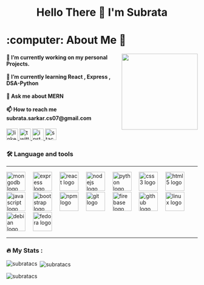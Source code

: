<!DOCTYPE html>
<html>

<body>
<h1 align="center">Hello There 👋 I'm Subrata</h1>



<h1 align="left">:computer: About Me 💫</h1>



<img align="right" height="200" src="https://media2.giphy.com/media/v1.Y2lkPTc5MGI3NjExZTcwOHhsdzJ4eXhsZDN1MWZ3Zmt3NXBoOHVkZ3NhYWFydm1sNHc2OCZlcD12MV9naWZzX3NlYXJjaCZjdD1n/BeIBRDxMXNJmg/200.webp"  />



<h4 align="left">🔭 I’m currently working on my personal Projects.<br><br>🌱 I’m currently learning React , Express , DSA-Python<br><br>💬 Ask me about MERN<br><br>📫 How to reach me subrata.sarkar.cs07@gmail.com</h4>



<div align="left">
  <a href="https://www.linkedin.com/in/subratsarkar07/" target="_blank">
    <img src="https://img.shields.io/static/v1?message=LinkedIn&logo=linkedin&label=&color=0077B5&logoColor=white&labelColor=&style=for-the-badge" height="30" alt="linkedin logo"  />
  </a>
  <a href="https://twitter.com/sub_rata_" target="_blank">
    <img src="https://img.shields.io/static/v1?message=Twitch&logo=twitch&label=&color=9146FF&logoColor=white&labelColor=&style=for-the-badge" height="30" alt="twitter logo"  />
  </a>
  <a href="https://www.instagram.com/ig_freezy_/" target="_blank">
    <img src="https://img.shields.io/static/v1?message=Instagram&logo=instagram&label=&color=E4405F&logoColor=white&labelColor=&style=for-the-badge" height="30" alt="instagram logo"  />
  </a>
  <a href="https://stackoverflow.com/users/22011709/subrata" target="_blank">
    <img src="https://img.shields.io/static/v1?message=Stackoverflow&logo=stackoverflow&label=&color=FE7A16&logoColor=white&labelColor=&style=for-the-badge" height="30" alt="stackoverflow logo"  />
  </a>
</div>


<h3 align="left">🛠 Language and tools</h3>
<hr>


<div align="left">
  <img src="https://cdn.jsdelivr.net/gh/devicons/devicon/icons/mongodb/mongodb-original.svg" height="50" alt="mongodb logo"  />
  <img width="12" />
  <img src="https://cdn.jsdelivr.net/gh/devicons/devicon/icons/express/express-original.svg" height="50" alt="express logo"  />
  <img width="12" />
  <img src="https://cdn.jsdelivr.net/gh/devicons/devicon/icons/react/react-original.svg" height="50" alt="react logo"  />
  <img width="12" />
  <img src="https://cdn.jsdelivr.net/gh/devicons/devicon/icons/nodejs/nodejs-original.svg" height="50" alt="nodejs logo"  />
  <img width="12" />
  <img src="https://cdn.jsdelivr.net/gh/devicons/devicon/icons/python/python-original.svg" height="50" alt="python logo"  />
  <img width="12" />
  <img src="https://cdn.jsdelivr.net/gh/devicons/devicon/icons/css3/css3-original.svg" height="50" alt="css3 logo"  />
  <img width="12" />
  <img src="https://cdn.jsdelivr.net/gh/devicons/devicon/icons/html5/html5-original.svg" height="50" alt="html5 logo"  />
  <img width="12" />
  <img src="https://cdn.jsdelivr.net/gh/devicons/devicon/icons/javascript/javascript-original.svg" height="50" alt="javascript logo"  />
  <img width="12" />
  <img src="https://cdn.jsdelivr.net/gh/devicons/devicon/icons/bootstrap/bootstrap-original.svg" height="50" alt="bootstrap logo"  />
  <img width="12" />
  <img src="https://cdn.jsdelivr.net/gh/devicons/devicon/icons/npm/npm-original-wordmark.svg" height="50" alt="npm logo"  />
  <img width="12" />
  <img src="https://cdn.jsdelivr.net/gh/devicons/devicon/icons/git/git-original.svg" height="50" alt="git logo"  />
  <img width="12" />
  <img src="https://cdn.jsdelivr.net/gh/devicons/devicon/icons/firebase/firebase-plain.svg" height="50" alt="firebase logo"  />
  <img width="12" />
  <img src="https://cdn.jsdelivr.net/gh/devicons/devicon/icons/github/github-original.svg" height="50" alt="github logo"  />
  <img width="12" />
  <img src="https://cdn.jsdelivr.net/gh/devicons/devicon/icons/linux/linux-original.svg" height="50" alt="linux logo"  />
  <img width="12" />
  <img src="https://cdn.jsdelivr.net/gh/devicons/devicon/icons/debian/debian-original.svg" height="50" alt="debian logo"  />
  <img width="12" />
  <img src="https://cdn.jsdelivr.net/gh/devicons/devicon/icons/fedora/fedora-original.svg" height="50" alt="fedora logo"  />
</div>
<hr>


<h3 align="left">🔥   My Stats :</h3>


<p><img align="left" src="https://github-readme-stats.vercel.app/api/top-langs?username=subratacs&show_icons=true&locale=en&layout=compact" alt="subratacs" /></p>

<p>&nbsp;<img align="center" src="https://github-readme-stats.vercel.app/api?username=subratacs&show_icons=true&locale=en" alt="subratacs" /></p>

<p><img align="center" src="https://github-readme-streak-stats.herokuapp.com/?user=subratacs&" alt="subratacs" /></p>





</body>
</html>

